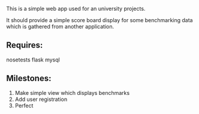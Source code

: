 This is a simple web app used for an university projects.

It should provide a simple score board display
for some benchmarking data which is gathered from another application.

## Requires:
nosetests
flask
mysql

## Milestones:

1. Make simple view which displays benchmarks
2. Add user registration
3. Perfect
